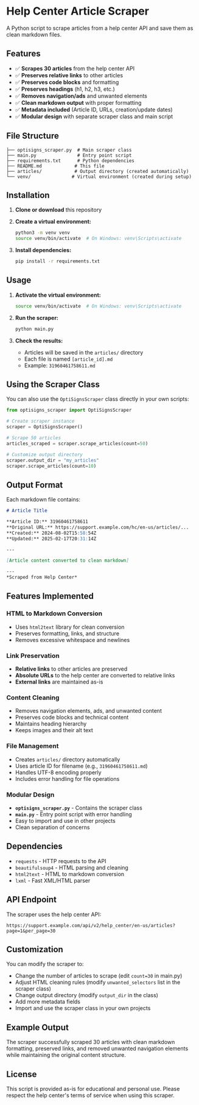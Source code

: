 # Help Center Article Scraper

A Python script to scrape articles from a help center API and save them as clean markdown files.

## Features

- ✅ **Scrapes 30 articles** from the help center API
- ✅ **Preserves relative links** to other articles
- ✅ **Preserves code blocks** and formatting
- ✅ **Preserves headings** (h1, h2, h3, etc.)
- ✅ **Removes navigation/ads** and unwanted elements
- ✅ **Clean markdown output** with proper formatting
- ✅ **Metadata included** (Article ID, URLs, creation/update dates)
- ✅ **Modular design** with separate scraper class and main script

## File Structure

```
├── optisigns_scraper.py  # Main scraper class
├── main.py               # Entry point script
├── requirements.txt      # Python dependencies
├── README.md            # This file
├── articles/            # Output directory (created automatically)
└── venv/               # Virtual environment (created during setup)
```

## Installation

1. **Clone or download** this repository
2. **Create a virtual environment:**

   ```bash
   python3 -m venv venv
   source venv/bin/activate  # On Windows: venv\Scripts\activate
   ```

3. **Install dependencies:**

   ```bash
   pip install -r requirements.txt
   ```

## Usage

1. **Activate the virtual environment:**

   ```bash
   source venv/bin/activate  # On Windows: venv\Scripts\activate
   ```

2. **Run the scraper:**

   ```bash
   python main.py
   ```

3. **Check the results:**
   - Articles will be saved in the `articles/` directory
   - Each file is named `[article_id].md`
   - Example: `31960461758611.md`

## Using the Scraper Class

You can also use the `OptiSignsScraper` class directly in your own scripts:

```python
from optisigns_scraper import OptiSignsScraper

# Create scraper instance
scraper = OptiSignsScraper()

# Scrape 50 articles
articles_scraped = scraper.scrape_articles(count=50)

# Customize output directory
scraper.output_dir = "my_articles"
scraper.scrape_articles(count=10)
```

## Output Format

Each markdown file contains:

```markdown
# Article Title

**Article ID:** 31960461758611  
**Original URL:** https://support.example.com/hc/en-us/articles/...  
**Created:** 2024-08-02T15:58:54Z  
**Updated:** 2025-02-17T20:31:14Z

---

[Article content converted to clean markdown]

---
*Scraped from Help Center*
```

## Features Implemented

### HTML to Markdown Conversion

- Uses `html2text` library for clean conversion
- Preserves formatting, links, and structure
- Removes excessive whitespace and newlines

### Link Preservation

- **Relative links** to other articles are preserved
- **Absolute URLs** to the help center are converted to relative links
- **External links** are maintained as-is

### Content Cleaning

- Removes navigation elements, ads, and unwanted content
- Preserves code blocks and technical content
- Maintains heading hierarchy
- Keeps images and their alt text

### File Management

- Creates `articles/` directory automatically
- Uses article ID for filename (e.g., `31960461758611.md`)
- Handles UTF-8 encoding properly
- Includes error handling for file operations

### Modular Design

- **`optisigns_scraper.py`** - Contains the scraper class
- **`main.py`** - Entry point script with error handling
- Easy to import and use in other projects
- Clean separation of concerns

## Dependencies

- `requests` - HTTP requests to the API
- `beautifulsoup4` - HTML parsing and cleaning
- `html2text` - HTML to markdown conversion
- `lxml` - Fast XML/HTML parser

## API Endpoint

The scraper uses the help center API:

```
https://support.example.com/api/v2/help_center/en-us/articles?page=1&per_page=30
```

## Customization

You can modify the scraper to:

- Change the number of articles to scrape (edit `count=30` in main.py)
- Adjust HTML cleaning rules (modify `unwanted_selectors` list in the scraper class)
- Change output directory (modify `output_dir` in the class)
- Add more metadata fields
- Import and use the scraper class in your own projects

## Example Output

The scraper successfully scraped 30 articles with clean markdown formatting, preserved links, and removed unwanted navigation elements while maintaining the original content structure.

## License

This script is provided as-is for educational and personal use. Please respect the help center's terms of service when using this scraper.

